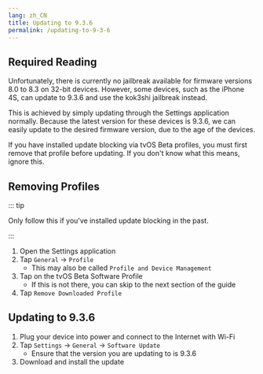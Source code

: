 ```yaml
---
lang: zh_CN
title: Updating to 9.3.6
permalink: /updating-to-9-3-6
---
```


## Required Reading

Unfortunately, there is currently no jailbreak available for firmware versions 8.0 to 8.3 on 32-bit devices. However, some devices, such as the iPhone 4S, can update to 9.3.6 and use the kok3shi jailbreak instead.

This is achieved by simply updating through the Settings application normally. Because the latest version for these devices is 9.3.6, we can easily update to the desired firmware version, due to the age of the devices.

If you have installed update blocking via tvOS Beta profiles, you must first remove that profile before updating. If you don't know what this means, ignore this.

## Removing Profiles

::: tip

Only follow this if you've installed update blocking in the past.

:::

1. Open the Settings application
1. Tap `General` -> `Profile`
    - This may also be called `Profile and Device Management`
1. Tap on the tvOS Beta Software Profile
    - If this is not there, you can skip to the next section of the guide
1. Tap `Remove Downloaded Profile`

## Updating to 9.3.6

1. Plug your device into power and connect to the Internet with Wi-Fi
1. Tap `Settings` -> `General` -> `Software Update`
    - Ensure that the version you are updating to is 9.3.6
1. Download and install the update